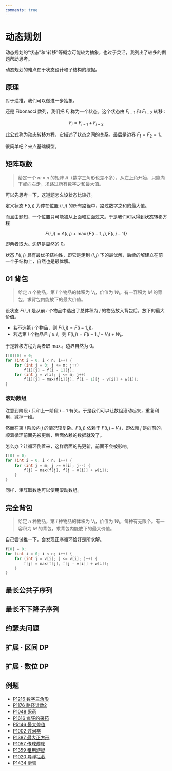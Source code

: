 ```yaml
---
comments: true
---
```


# 动态规划

动态规划的“状态”和“转移”等概念可能较为抽象，也过于灵活，我列出了较多的例题帮助思考。

动态规划的难点在于状态设计和子结构的挖掘。

## 原理

对于递推，我们可以做进一步抽象。

还是 Fibonacci 数列，我们把 $F_i$ 称为一个状态。这个状态由 $F_{i-1}$ 和 $F_{i-2}$ 转移：

$$
F_{i} = F_{i-1} + F_{i-2}
$$

此公式称为动态转移方程，它描述了状态之间的关系。最后是边界 $F_1=F_2=1$。

很简单吧？来点基础模型。

## 矩阵取数

> 给定一个 $m \times n$ 的矩阵 $A$（数字三角形也差不多），从左上角开始，只能向下或向右走，求路过所有数字之和最大值。

可以先思考一下，这道题怎么设状态比较好。

定义状态 $F(i,j)$ 为停在位置 $(i,j)$ 的所有路径中，路过数字之和的最大值。

而且由题知，一个位置只可能被从上面和左面过来。于是我们可以得到状态转移方程

$$
F(i,j) = A(i,j) + \max\{F(i-1,j), F(i,j-1)\}
$$

即两者取大。边界是显然的 $0$。

状态 $F(i,j)$ 具有最优子结构性，即它是走到 $(i,j)$ 下的最优解，后续的解建立在前一个子结构上，自然也是最优解。

## 01 背包

> 给定 $n$ 个物品，第 $i$ 个物品的体积为 $V_i$，价值为 $W_i$。有一容积为 $M$ 的背包，求背包内能放下的最大价值。

设状态 $F(i,j)$ 是从前 $i$ 个物品中选出了总体积为 $j$ 的物品放入背包后，放下的最大价值。

- 若不选第 $i$ 个物品，则 $F(i,j) = F(i-1,j)$。
- 若选第 $i$ 个物品且 $j \geqslant i$，则 $F(i,j) = F(i-1,j-V_i) + W_i$。

于是转移方程为两者取 $\max$。边界自然为 $0$。

```cpp
f[0][0] = 0;
for (int i = 0; i < n; i++) {
    for (int j = 0; j <= m; j++)
        f[i][j] = f[i - 1][j];
    for (int j = v[i]; j <= m; j++)
        f[i][j] = max(f[i][j], f[i - 1][j - v[i]] + w[i]);
}
```

### 滚动数组

注意到阶段 $i$ 只和上一阶段 $i-1$ 有关。于是我们可以让数组滚动起来，重复利用，减掉一维。

然而在第 $i$ 阶段内 $j$ 的情况较复杂。$F(i,j)$ 依赖于 $F(i,j-V_i)$，即依赖 $j$ 是向前的，顺着循环前面先被更新，后面依赖的数据就没了。

怎么办？让循环倒着来，这样后面的先更新，前面不会被影响。

```cpp
f[0] = 0;
for (int i = 0; i < n; i++) {
    for (int j = m; j >= v[i]; j--) {
        f[j] = max(f[j], f[j - v[i]] + w[i]);
    }
}
```

同样，矩阵取数也可以使用滚动数组。

## 完全背包

> 给定 $n$ 种物品，第 $i$ 种物品的体积为 $V_i$，价值为 $W_i$，每种有无限个。有一容积为 $M$ 的背包，求背包内能放下的最大价值。

自己尝试推一下，会发现正序循环恰好是所求解。

```cpp
f[0] = 0;
for (int i = 0; i < n; i++) {
    for (int j = v[i]; j <= v[i]; j++) {
        f[j] = max(f[j], f[j - v[i]] + w[i]);
    }
}
```

## 最长公共子序列

## 最长不下降子序列

## 约瑟夫问题

## 扩展 · 区间 DP

## 扩展 · 数位 DP

## 例题

- [P1216 数字三角形](https://www.luogu.com.cn/problem/P1216)
- [P1176 路径计数2](https://www.luogu.com.cn/problem/P1176)
- [P1048 采药](https://www.luogu.com.cn/problem/P1048)
- [P1616 疯狂的采药](https://www.luogu.com.cn/problem/P1616)
- [P5146 最大差值](https://www.luogu.com.cn/problem/P5146)
- [P1002 过河卒](https://www.luogu.com.cn/problem/P1002)
- [P1387 最大正方形](https://www.luogu.com.cn/problem/P1387)
- [P1057 传球游戏](https://www.luogu.com.cn/problem/P1057)
- [P1359 租用游艇](https://www.luogu.com.cn/problem/P1359)
- [P1020 导弹拦截](https://www.luogu.com.cn/problem/P1020)
- [P1434 滑雪](https://www.luogu.com.cn/problem/P1434)
